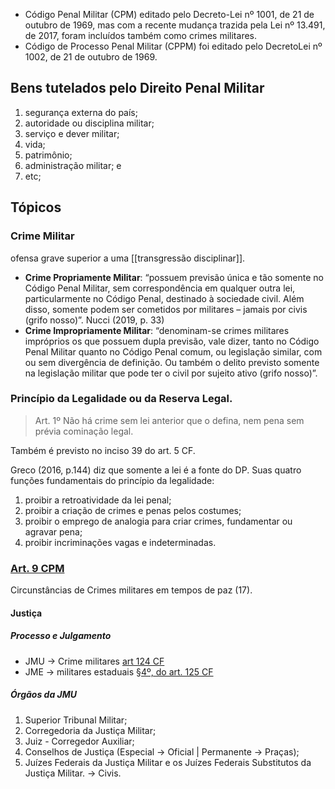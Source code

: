 - Código Penal Militar (CPM) editado pelo Decreto-Lei nº 1001, de 21 de outubro de 1969, mas com a recente mudança trazida pela Lei nº 13.491, de 2017, foram incluídos também como crimes militares.
- Código de Processo Penal Militar (CPPM) foi editado pelo DecretoLei nº 1002, de 21 de outubro de 1969.
## Bens tutelados pelo Direito Penal Militar
1. segurança externa do país;
2. autoridade ou disciplina militar;
3. serviço e dever militar;
4. vida;
5. patrimônio;
6. administração militar; e
7. etc;

## Tópicos
### Crime Militar
ofensa grave superior a uma [[transgressão disciplinar]].
- **Crime Propriamente Militar**: “possuem previsão única e tão somente no Código Penal Militar, sem correspondência em qualquer outra lei, particularmente no Código Penal, destinado à sociedade civil. Além disso, somente podem ser cometidos por militares – jamais por civis (grifo nosso)”. Nucci (2019, p. 33)
- **Crime Impropriamente Militar**: “denominam-se crimes militares impróprios os que possuem dupla previsão, vale dizer, tanto no Código Penal Militar quanto no Código Penal comum, ou legislação similar, com ou sem divergência de definição. Ou também o delito previsto somente na legislação militar que pode ter o civil por sujeito ativo (grifo nosso)”.

### Princípio da Legalidade ou da Reserva Legal.
> Art. 1º Não há crime sem lei anterior que o defina, nem pena sem prévia cominação legal. 

Também é previsto no inciso 39 do art. 5 CF.

Greco (2016, p.144) diz que somente a lei é a fonte do DP. Suas quatro funções fundamentais do princípio da legalidade:
1. proibir a retroatividade da lei penal;
2. proibir a criação de crimes e penas pelos costumes;
3. proibir o emprego de analogia para criar crimes, fundamentar ou agravar pena;
4. proibir incriminações vagas e indeterminadas.
### [Art. 9 CPM](Art.%209%20CPM.md)
Circunstâncias de Crimes militares em tempos de paz (17).
#### Justiça
##### Processo e Julgamento
- JMU -> Crime militares [art 124 CF](https://www.planalto.gov.br/ccivil_03/constituicao/constituicao.htm#:~:text=Art.%20124.%20%C3%80,da%20Justi%C3%A7a%20Militar.)
- JME -> militares estaduais [§4º, do art. 125 CF](https://www.planalto.gov.br/ccivil_03/constituicao/constituicao.htm#:~:text=Art.%20124.%20%C3%80,da%20Justi%C3%A7a%20Militar.)

##### Órgãos da JMU
1. Superior Tribunal Militar;
2. Corregedoria da Justiça Militar;
3. Juiz - Corregedor Auxiliar;
4. Conselhos de Justiça (Especial -> Oficial | Permanente -> Praças);
5. Juízes Federais da Justiça Militar e os Juízes Federais Substitutos da Justiça Militar. -> Civis.